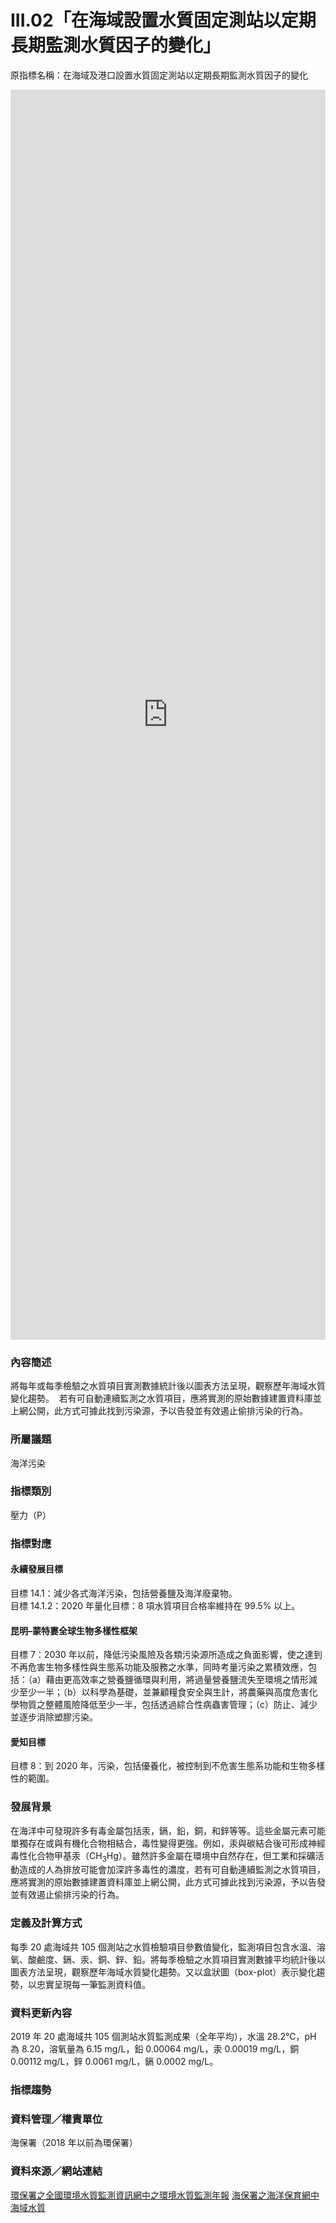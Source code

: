# III.02「在海域設置水質固定測站以定期長期監測水質因子的變化」
原指標名稱：在海域及港口設置水質固定測站以定期長期監測水質因子的變化

<iframe src="https://TaiBON.github.io/biodiv_indicators/III.02%20在海域及港口設置水質固定測站以定期長期監測水質因子的變化.html" width="100%" height="2000" frameborder="0"></iframe>

### 內容簡述
將每年或每季檢驗之水質項目實測數據統計後以圖表方法呈現，觀察歷年海域水質變化趨勢。 
若有可自動連續監測之水質項目，應將實測的原始數據建置資料庫並上網公開，此方式可據此找到污染源，予以告發並有效遏止偷排污染的行為。
### 所屬議題
海洋污染
### 指標類別
壓力（P）
### 指標對應
#### 永續發展目標
目標 14.1：減少各式海洋污染，包括營養鹽及海洋廢棄物。<br>
目標 14.1.2：2020 年量化目標：8 項水質項目合格率維持在 99.5% 以上。
#### 昆明–蒙特婁全球生物多樣性框架
目標 7：2030 年以前，降低污染風險及各類污染源所造成之負面影響，使之達到不再危害生物多樣性與生態系功能及服務之水準，同時考量污染之累積效應，包括：（a）藉由更高效率之營養鹽循環與利用，將過量營養鹽流失至環境之情形減少至少一半；（b）以科學為基礎，並兼顧糧食安全與生計，將農藥與高度危害化學物質之整體風險降低至少一半，包括透過綜合性病蟲害管理；（c）防止、減少並逐步消除塑膠污染。
#### 愛知目標
目標 8：到 2020 年，污染，包括優養化，被控制到不危害生態系功能和生物多樣性的範圍。
### 發展背景
在海洋中可發現許多有毒金屬包括汞，鎘，鉛，銅，和鋅等等。這些金屬元素可能單獨存在或與有機化合物相結合，毒性變得更強。例如，汞與碳結合後可形成神經毒性化合物甲基汞（CH<sub>3</sub>Hg）。雖然許多金屬在環境中自然存在，但工業和採礦活動造成的人為排放可能會加深許多毒性的濃度，若有可自動連續監測之水質項目，應將實測的原始數據建置資料庫並上網公開，此方式可據此找到污染源，予以告發並有效遏止偷排污染的行為。
### 定義及計算方式
每季 20 處海域共 105 個測站之水質檢驗項目參數值變化，監測項目包含水溫、溶氧、酸鹼度、鎘、汞、銅、鋅、鉛。將每季檢驗之水質項目實測數據平均統計後以圖表方法呈現，觀察歷年海域水質變化趨勢。又以盒狀圖（box-plot）表示變化趨勢，以忠實呈現每一筆監測資料值。
### 資料更新內容
2019 年 20 處海域共 105 個測站水質監測成果（全年平均），水溫 28.2℃，pH 為 8.20，溶氧量為 6.15 mg/L，鉛 0.00064 mg/L，汞 0.00019 mg/L，銅0.00112 mg/L，鋅 0.0061 mg/L，鎘 0.0002 mg/L。
### 指標趨勢 
### 資料管理／權責單位
海保署（2018 年以前為環保署）
### 資料來源／網站連結
[環保署之全國環境水質監測資訊網中之環境水質監測年報](https://wq.epa.gov.tw/Code/Report/ReportList.aspx)
[海保署之海洋保育網中海域水質](https://iocean.oca.gov.tw/OCA_OceanConservation/PUBLIC/Marine_WaterQuality.aspx)
